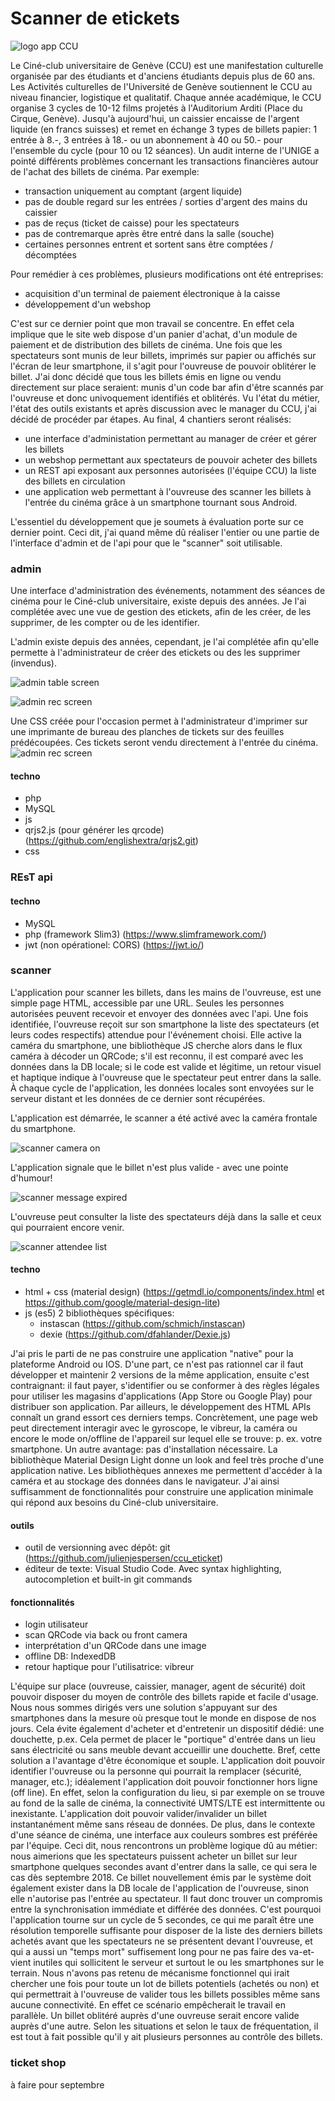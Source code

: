 # Scanner de etickets

![logo app CCU](images/icons/icon-256x256.png)

Le Ciné-club universitaire de Genève (CCU) est une manifestation culturelle organisée par des étudiants et d'anciens étudiants depuis plus de 60 ans. Les Activités culturelles de l'Université de Genève soutiennent le CCU au niveau financier, logistique et qualitatif. Chaque année académique, le CCU organise 3 cycles de 10-12 films projetés à l'Auditorium Arditi (Place du Cirque, Genève).
Jusqu'à aujourd'hui, un caissier encaisse de l'argent liquide (en francs suisses) et remet en échange 3 types de billets papier: 1 entrée à 8.-, 3 entrées à 18.- ou un abonnement à 40 ou 50.- pour l'ensemble du cycle (pour 10 ou 12 séances).
Un audit interne de l'UNIGE a pointé différents problèmes concernant les transactions financières autour de l'achat des billets de cinéma. Par exemple:
- transaction uniquement au comptant (argent liquide)
- pas de double regard sur les entrées / sorties d'argent des mains du caissier
- pas de reçus (ticket de caisse) pour les spectateurs
- pas de contremarque après être entré dans la salle (souche)
- certaines personnes entrent et sortent sans être comptées / décomptées

Pour remédier à ces problèmes, plusieurs modifications ont été entreprises:
- acquisition d'un terminal de paiement électronique à la caisse
- développement d'un webshop

C'est sur ce dernier point que mon travail se concentre. En effet cela implique que le site web dispose d'un panier d'achat, d'un module de paiement et de distribution des billets de cinéma.
Une fois que les spectateurs sont munis de leur billets, imprimés sur papier ou affichés sur l'écran de leur smartphone, il s'agit pour l'ouvreuse de pouvoir oblitérer le billet.
J'ai donc décidé que tous les billets émis en ligne ou vendu directement sur place seraient: munis d'un code bar afin d'être scannés par l'ouvreuse et donc univoquement identifiés et oblitérés.
Vu l'état du métier, l'état des outils existants et après discussion avec le manager du CCU, j'ai décidé de procéder par étapes. Au final, 4 chantiers seront réalisés:
- une interface d'administation permettant au manager de créer et gérer les billets
- un webshop permettant aux spectateurs de pouvoir acheter des billets
- un REST api exposant aux personnes autorisées (l'équipe CCU) la liste des billets en circulation
- une application web permettant à l'ouvreuse des scanner les billets à l'entrée du cinéma grâce à un smartphone tournant sous Android.

L'essentiel du développement que je soumets à évaluation porte sur ce dernier point. Ceci dit, j'ai quand même dû réaliser l'entier ou une partie de l'interface d'admin et de l'api pour que le "scanner" soit utilisable.

### admin
Une interface d'administration des événements, notamment des séances de cinéma pour le Ciné-club universitaire, existe depuis des années.
Je l'ai complétée avec une vue de gestion des etickets, afin de les créer, de les supprimer, de les compter ou de les identifier.

L'admin existe depuis des années, cependant, je l'ai complétée afin qu'elle permette à l'administrateur de créer des etickets ou des les supprimer (invendus). 

![admin table screen](readme_rsc/admin_table_screen.png "liste des etickets pour un événement")

![admin rec screen](readme_rsc/admin_rec_screen.png "détail d'un ticket")

Une CSS créée pour l'occasion permet à l'administrateur d'imprimer sur une imprimante de bureau des planches de tickets sur des feuilles prédécoupées. Ces tickets seront vendu directement à l'entrée du cinéma.
![admin rec screen](readme_rsc/admin_table_print.png "planche de tickets à imprimer")

#### techno
- php
- MySQL
- js
- qrjs2.js (pour générer les qrcode) (https://github.com/englishextra/qrjs2.git)
- css


### REsT api
#### techno
- MySQL
- php (framework Slim3) (https://www.slimframework.com/)
- jwt (non opérationel: CORS) (https://jwt.io/)

### scanner
L'application pour scanner les billets, dans les mains de l'ouvreuse, est une simple page HTML, accessible par une URL. Seules les personnes autorisées peuvent recevoir et envoyer des données avec l'api. Une fois identifiée, l'ouvreuse reçoit sur son smartphone la liste des spectateurs (et leurs codes respectifs) attendue pour l'événement choisi. Elle active la caméra du smartphone, une bibliothèque JS cherche alors dans le flux caméra à décoder un QRCode; s'il est reconnu, il est comparé avec les données dans la DB locale; si le code est valide et légitime, un retour visuel et haptique indique à l'ouvreuse que le spectateur peut entrer dans la salle. À chaque cycle de l'application, les données locales sont envoyées sur le serveur distant et les données de ce dernier sont récupérées.

L'application est démarrée, le scanner a été activé avec la caméra frontale du smartphone.

![scanner camera on](readme_rsc/scan_cam.png "app scanner démarrée")

L'application signale que le billet n'est plus valide - avec une pointe d'humour!

![scanner message expired](readme_rsc/scan_msg_expired.png "app scanner indique un problème")

L'ouvreuse peut consulter la liste des spectateurs déjà dans la salle et ceux qui pourraient encore venir.

![scanner attendee list](readme_rsc/scan_attendee.png "app scanner liste des spéctateurs")


#### techno
- html + css (material design) (https://getmdl.io/components/index.html et https://github.com/google/material-design-lite)
- js (es5) 2 bibliothèques spécifiques:
    - instascan (https://github.com/schmich/instascan)
    - dexie (https://github.com/dfahlander/Dexie.js)

J'ai pris le parti de ne pas construire une application "native" pour la plateforme Android ou IOS. D'une part, ce n'est pas rationnel car il faut développer et maintenir 2 versions de la même application, ensuite c'est contraignant: il faut payer, s'identifier ou se conformer à des règles légales pour utiliser les magasins d'applications (App Store ou Google Play) pour distribuer son application.
Par ailleurs, le développement des HTML APIs connaît un grand essort ces derniers temps. Concrètement, une page web peut directement interagir avec le gyroscope, le vibreur, la caméra ou encore le mode on/offline de l'appareil sur lequel elle se trouve: p. ex. votre smartphone.
Un autre avantage: pas d'installation nécessaire.
La bibliothèque Material Design Light donne un look and feel très proche d'une application native. Les bibliothèques annexes me permettent d'accéder à la caméra et au stockage des données dans le navigateur. J'ai ainsi suffisamment de fonctionnalités pour construire une application minimale qui répond aux besoins du Ciné-club universitaire.


#### outils
- outil de versionning avec dépôt: git (https://github.com/julienjespersen/ccu_eticket)
- éditeur de texte: Visual Studio Code. Avec syntax highlighting, autocompletion et built-in git commands


#### fonctionnalités
- login utilisateur
- scan QRCode via back ou front camera
- interprétation d'un QRCode dans une image
- offline DB: IndexedDB
- retour haptique pour l'utilisatrice: vibreur

L'équipe sur place (ouvreuse, caissier, manager, agent de sécurité) doit pouvoir disposer du moyen de contrôle des billets rapide et facile d'usage. Nous nous sommes dirigés vers une solution s'appuyant sur des smartphones dans la mesure où presque tout le monde en dispose de nos jours. Cela évite également d'acheter et d'entretenir un dispositif dédié: une douchette, p.ex. Cela permet de placer le "portique" d'entrée dans un lieu sans électricité ou sans meuble devant accueillir une douchette. Bref, cette solution a l'avantage d'être économique et souple.
L'application doit pouvoir identifier l'ouvreuse ou la personne qui pourrait la remplacer (sécurité, manager, etc.); idéalement l'application doit pouvoir fonctionner hors ligne (off line). En effet, selon la configuration du lieu, si par exemple on se trouve au fond de la salle de cinéma, la connectivité UMTS/LTE est intermittente ou inexistante. L'application doit pouvoir valider/invalider un billet instantanément même sans réseau de données. De plus, dans le contexte d'une séance de cinéma, une interface aux couleurs sombres est préférée par l'équipe.
Ceci dit, nous rencontrons un problème logique dû au métier: nous aimerions que les spectateurs puissent acheter un billet sur leur smartphone quelques secondes avant d'entrer dans la salle, ce qui sera le cas dès septembre 2018. Ce billet nouvellement émis par le système doit également exister dans la DB locale de l'application de l'ouvreuse, sinon elle n'autorise pas l'entrée au spectateur. Il faut donc trouver un compromis entre la synchronisation immédiate et différée des données.
C'est pourquoi l'application tourne sur un cycle de 5 secondes, ce qui me paraît être une résolution temporelle suffisante pour disposer de la liste des derniers billets achetés avant que les spectateurs ne se présentent devant l'ouvreuse, et qui a aussi un "temps mort" suffisement long pour ne pas faire des va-et-vient inutiles qui sollicitent le serveur et surtout le ou les smartphones sur le terrain.
Nous n'avons pas retenu de mécanisme fonctionnel qui irait chercher une fois pour toute un lot de billets potentiels (achetés ou non) et qui permettrait à l'ouvreuse de valider tous les billets possibles même sans aucune connectivité. En effet ce scénario empêcherait le travail en parallèle. Un billet oblitéré auprès d'une ouvreuse serait encore valide auprès d'une autre. Selon les situations et selon le taux de fréquentation, il est tout à fait possible qu'il y ait plusieurs personnes au contrôle des billets. 


### ticket shop
à faire pour septembre